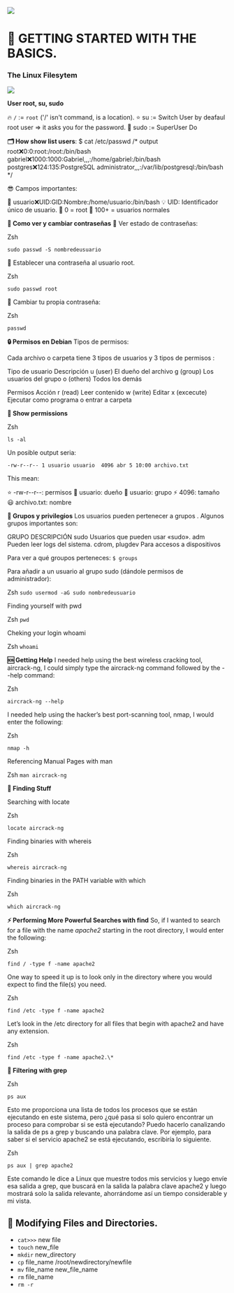 ![](https://raw.githubusercontent.com/cassandra-sudo/set-up-kali/main/image/cover.png)

# 🥁 GETTING STARTED WITH THE BASICS.

### The Linux Filesytem

![](https://raw.githubusercontent.com/cassandra-sudo/set-up-kali/main/image/filesystem.png)

**User root, su, sudo**

🔥 <code>/</code> := <code>root</code> ('/' isn't command, is a location).
⭐ su := Switch User by deafaul root user => it asks you for the password.
🔴 sudo := SuperUser Do

**🗂️ How show list users**:
$ cat /etc/passwd
/*
output
root:x:0:0:root:/root:/bin/bash
gabriel:x:1000:1000:Gabriel,,,:/home/gabriel:/bin/bash
postgres:x:124:135:PostgreSQL administrator,,,:/var/lib/postgresql:/bin/bash
*/

😎 Campos importantes:

🚀 usuario:x:UID:GID:Nombre:/home/usuario:/bin/bash
    💡 UID: Identificador único de usuario.
        📌 0 = root
        📍 100+ = usuarios normales

**📜 Como ver y cambiar contraseñas**
📐 Ver estado de contraseñas:

Zsh
```
sudo passwd -S nombredeusuario
```

📐 Establecer una contraseña al usuario root.

Zsh
```
sudo passwd root
```

 📐 Cambiar tu propia contraseña:
 
Zsh
```
passwd
```

**🔒 Permisos en Debian**
Tipos de permisos:

Cada archivo o carpeta tiene 3 tipos de usuarios  y 3 tipos de permisos :

Tipo de usuario      Descripción
    u (user)             El dueño del archivo
    g (group)            Los usuarios del grupo
    o (others)           Todos los demás

Permisos             Acción
    r (read)         Leer contenido
    w (write)        Editar
    x (excecute)     Ejecutar como programa o entrar a carpeta
        
**👀 Show permissions**

Zsh
```
ls -al
```

Un posible output seria:

```
-rw-r--r-- 1 usuario usuario  4096 abr 5 10:00 archivo.txt
```

This mean:

⭐ -rw-r--r--: permisos
💫 usuario: dueño
💼 usuario: grupo
⚡ 4096: tamaño
😃 archivo.txt: nombre

**📌 Grupos y privilegios**
Los usuarios pueden pertenecer a grupos . Algunos grupos importantes son:

GRUPO            DESCRIPCIÓN
sudo             Usuarios que pueden usar «sudo».
adm              Pueden leer logs del sistema.
cdrom, plugdev   Para accesos a dispositivos

Para ver a qué groupos perteneces:
<code>$ groups</code>

Para añadir a un usuario al grupo sudo (dándole permisos de administrador):

Zsh
<code>sudo usermod -aG sudo nombredeusuario</code>

Finding yourself with pwd

Zsh
<code>pwd</code>

Cheking your login whoami

Zsh
<code>whoami</code>

**🆘 Getting Help**
I needed help using the best wireless cracking tool, aircrack-ng, I could simply type the aircrack-ng command followed by the --help command:

Zsh
```
aircrack-ng --help
```

I needed help using the hacker’s best port-scanning tool, nmap, I would enter the following:

Zsh
```
nmap -h
```

Referencing Manual Pages with man

Zsh
<code>man aircrack-ng</code>

**🍨 Finding Stuff**

Searching with locate

Zsh
```
locate aircrack-ng
```

Finding binaries with whereis

Zsh
```
whereis aircrack-ng
```

Finding binaries in the PATH variable with which

Zsh
```
which aircrack-ng
```

**⚡ Performing More Powerful Searches with find**
So, if I wanted to search for a file with the name _apache2_ starting in the root directory, I would enter the following:

Zsh
```
find / -type f -name apache2
```

One way to speed it up is to look only in the directory where you would expect to find the file(s) you need. 

Zsh
```
find /etc -type f -name apache2
```

Let’s look in the /etc directory for all files that begin with apache2 and
have any extension. 

Zsh
```
find /etc -type f -name apache2.\*
```

**💊 Filtering with grep**

Zsh
```
ps aux
```

Esto me proporciona una lista de todos los procesos que se están ejecutando en este sistema, pero ¿qué pasa si solo quiero encontrar un proceso para comprobar si se está ejecutando?
Puedo hacerlo canalizando la salida de ps a grep y buscando una palabra clave. Por ejemplo, para saber si el servicio apache2 se está ejecutando, escribiría lo siguiente.

Zsh
```
ps aux | grep apache2
```

Este comando le dice a Linux que muestre todos mis servicios y luego envíe esa salida a grep, que buscará en la salida la palabra clave apache2 y luego mostrará solo la salida relevante, ahorrándome así un tiempo considerable y mi vista.

## 🧩 Modifying Files and Directories.

- <code>cat</code><code>></code><code>>></code> new file
- <code>touch</code> new_file
- <code>mkdir</code> new_directory
- <code>cp</code> file_name /root/newdirectory/newfile
- <code>mv</code> file_name new_file_name
- <code>rm</code> file_name
- <code>rm -r</code>
